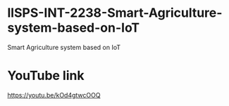 # llSPS-INT-2238-Smart-Agriculture-system-based-on-IoT
Smart Agriculture system based on IoT
# YouTube link
https://youtu.be/kOd4gtwcOOQ
